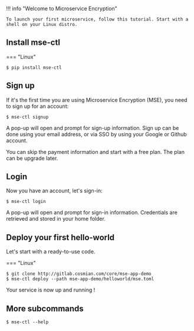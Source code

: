 
!!! info "Welcome to Microservice Encryption"

    To launch your first microservice, follow this tutorial. Start with a shell on your Linux distro.


## Install mse-ctl

=== "Linux"

```{.bash}
$ pip install mse-ctl
```

## Sign up

If it's the first time you are using Microservice Encryption (MSE), you need to sign up for an account:

```{.bash}
$ mse-ctl signup
```

A pop-up will open and prompt for sign-up information.
Sign up can be done using your email address, or via SSO by using your Google or Github account.

You can skip the payment information and start with a free plan. The plan can be upgrade later.

## Login

Now you have an account, let's sign-in:

```{.bash}
$ mse-ctl login
```

A pop-up will open and prompt for sign-in information.
Credentials are retrieved and stored in your home folder.

## Deploy your first hello-world

Let's start with a ready-to-use code.

=== "Linux"

```{.bash}
$ git clone http://gitlab.cosmian.com/core/mse-app-demo
$ mse-ctl deploy --path mse-app-demo/helloworld/mse.toml
```

Your service is now up and running !

## More subcommands

```{.bash}
$ mse-ctl --help
```
